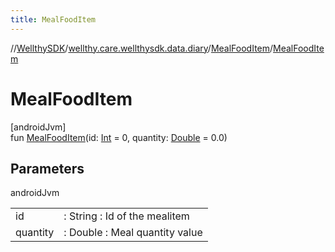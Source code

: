 ```yaml
---
title: MealFoodItem
---
```

//[WellthySDK](../../../index.html)/[wellthy.care.wellthysdk.data.diary](../index.html)/[MealFoodItem](index.html)/[MealFoodItem](-meal-food-item.html)



# MealFoodItem



[androidJvm]\
fun [MealFoodItem](-meal-food-item.html)(id: [Int](https://kotlinlang.org/api/latest/jvm/stdlib/kotlin/-int/index.html) = 0, quantity: [Double](https://kotlinlang.org/api/latest/jvm/stdlib/kotlin/-double/index.html) = 0.0)



## Parameters


androidJvm

| | |
|---|---|
| id | : String : Id of the mealitem |
| quantity | : Double : Meal quantity value |




